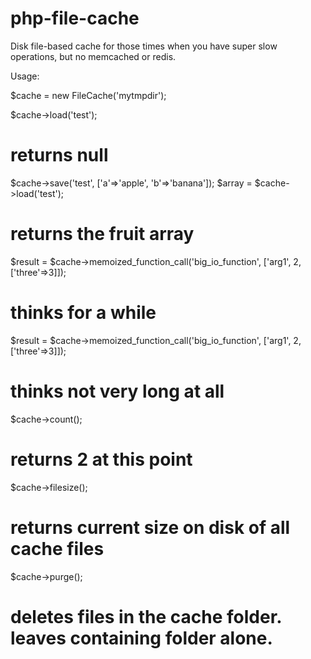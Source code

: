 php-file-cache
==============

Disk file-based cache for those times when you have super slow operations, but no memcached or redis.

Usage:

$cache = new FileCache('mytmpdir');

$cache->load('test');
# returns null

$cache->save('test', ['a'=>'apple', 'b'=>'banana']);
$array = $cache->load('test');
# returns the fruit array

$result = $cache->memoized_function_call('big_io_function', ['arg1', 2, ['three'=>3]]);
# thinks for a while
$result = $cache->memoized_function_call('big_io_function', ['arg1', 2, ['three'=>3]]);
# thinks not very long at all

$cache->count();
# returns 2 at this point

$cache->filesize();
# returns current size on disk of all cache files

$cache->purge();
# deletes files in the cache folder.  leaves containing folder alone.
